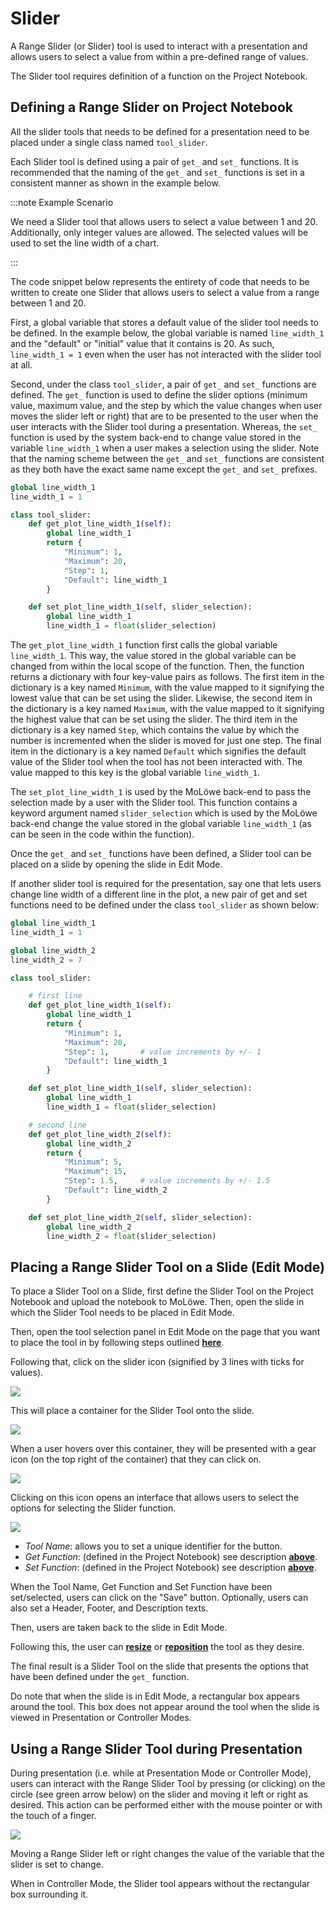 # Slider

A Range Slider (or Slider) tool is used to interact with a presentation and allows users to select a value from within a pre-defined range of values.

The Slider tool requires definition of a function on the Project Notebook.

## **Defining a Range Slider on Project Notebook**

All the slider tools that needs to be defined for a presentation need to be placed under a single class named `tool_slider`.

Each Slider tool is defined using a pair of `get_` and `set_` functions. It is recommended that the naming of the `get_` and `set_` functions is set in a consistent manner as shown in the example below.

:::note Example Scenario

We need a Slider tool that allows users to select a value between 1 and 20. Additionally, only integer values are allowed. The selected values will be used to set the line width of a chart.

:::

The code snippet below represents the entirety of code that needs to be written to create one Slider that allows users to select a value from a range between 1 and 20.

First, a global variable that stores a default value of the slider tool needs to be defined. In the example below, the global variable is named `line_width_1` and the "default" or "initial" value that it contains is 20. As such, `line_width_1 = 1` even when the user has not interacted with the slider tool at all.

Second, under the class `tool_slider`, a pair of `get_` and `set_` functions are defined. The `get_` function is used to define the slider options (minimum value, maximum value, and the step by which the value changes when user moves the slider left or right) that are to be presented to the user when the user interacts with the Slider tool during a presentation. Whereas, the `set_` function is used by the system back-end to change value stored in the variable `line_width_1` when a user makes a selection using the slider. Note that the naming scheme between the `get_` and `set_` functions are consistent as they both have the exact same name except the `get_` and `set_` prefixes.


```python
global line_width_1
line_width_1 = 1

class tool_slider:
    def get_plot_line_width_1(self):
        global line_width_1
        return {
            "Minimum": 1,
            "Maximum": 20,
            "Step": 1,
            "Default": line_width_1
        }

    def set_plot_line_width_1(self, slider_selection):
        global line_width_1
        line_width_1 = float(slider_selection)
```

The `get_plot_line_width_1` function first calls the global variable `line_width_1`. This way, the value stored in the global variable can be changed from within the local scope of the function. Then, the function returns a dictionary with four key-value pairs as follows. The first item in the dictionary is a key named `Minimum`, with the value mapped to it signifying the lowest value that can be set using the slider. Likewise, the second item in the dictionary is a key named `Maximum`, with the value mapped to it signifying the highest value that can be set using the slider. The third item in the dictionary is a key named `Step`, which contains the value by which the number is incremented when the slider is moved for just one step. The final item in the dictionary is a key named `Default` which signifies the default value of the Slider tool when the tool has not been interacted with. The value mapped to this key is the global variable `line_width_1`.

The `set_plot_line_width_1` is used by the MoLöwe back-end to pass the selection made by a user with the Slider tool. This function contains a keyword argument named `slider_selection` which is used by the MoLöwe back-end change the value stored in the global variable `line_width_1` (as can be seen in the code within the function).

Once the `get_` and `set_` functions have been defined, a Slider tool can be placed on a slide by opening the slide in Edit Mode.

If another slider tool is required for the presentation, say one that lets users change line width of a different line in the plot, a new pair of get and set functions need to be defined under the class `tool_slider` as shown below:

```python
global line_width_1
line_width_1 = 1

global line_width_2
line_width_2 = 7

class tool_slider:

    # first line
    def get_plot_line_width_1(self):
        global line_width_1
        return {
            "Minimum": 1,
            "Maximum": 20,
            "Step": 1,       # value increments by +/- 1
            "Default": line_width_1
        }

    def set_plot_line_width_1(self, slider_selection):
        global line_width_1
        line_width_1 = float(slider_selection)

    # second line
    def get_plot_line_width_2(self):
        global line_width_2
        return {
            "Minimum": 5,
            "Maximum": 15,
            "Step": 1.5,     # value increments by +/- 1.5
            "Default": line_width_2
        }

    def set_plot_line_width_2(self, slider_selection):
        global line_width_2
        line_width_2 = float(slider_selection)
```

## **Placing a Range Slider Tool on a Slide (Edit Mode)**

To place a Slider Tool on a Slide, first define the Slider Tool on the Project Notebook and upload the notebook to MoLöwe. Then, open the slide in which the Slider Tool needs to be placed in Edit Mode.

Then, open the tool selection panel in Edit Mode on the page that you want to place the tool in by following steps outlined [**here**](docs/02-the-interface/05_slides.md#4-editing-slides-edit-mode).

Following that, click on the slider icon (signified by 3 lines with ticks for values).

![](/img/doc/63_slider.jpg)

This will place a container for the Slider Tool onto the slide.

![](/img/doc/38_tool_field.jpg)

When a user hovers over this container, they will be presented with a gear icon (on the top right of the container) that they can click on.

![](/img/doc/39_hover_tool_container.jpg)

Clicking on this icon opens an interface that allows users to select the options for selecting the Slider function.

![](/img/doc/63_slider_2.jpg)

* *Tool Name*: allows you to set a unique identifier for the button.
* *Get Function*: (defined in the Project Notebook) see description [**above**](#defining-a-range-slider-on-project-notebook).
* *Set Function*: (defined in the Project Notebook) see description [**above**](#defining-a-range-slider-on-project-notebook).

When the Tool Name, Get Function and Set Function have been set/selected, users can click on the "Save" button. Optionally, users can also set a Header, Footer, and Description texts.

Then, users are taken back to the slide in Edit Mode.

Following this, the user can [**resize**](00_overview.md#resize-a-tool) or [**reposition**](00_overview.md#reposition-a-tool) the tool as they desire.

The final result is a Slider Tool on the slide that presents the options that have been defined under the `get_` function.

Do note that when the slide is in Edit Mode, a rectangular box appears around the tool. This box does not appear around the tool when the slide is viewed in Presentation or Controller Modes.

## **Using a Range Slider Tool during Presentation**

During presentation (i.e. while at Presentation Mode or Controller Mode), users can interact with the Range Slider Tool by pressing (or clicking) on the circle (see green arrow below) on the slider and moving it left or right as desired. This action can be performed either with the mouse pointer or with the touch of a finger.

![](/img/doc/63_slider_3.jpg)

Moving a Range Slider left or right changes the value of the variable that the slider is set to change.

When in Controller Mode, the Slider tool appears without the rectangular box surrounding it.
